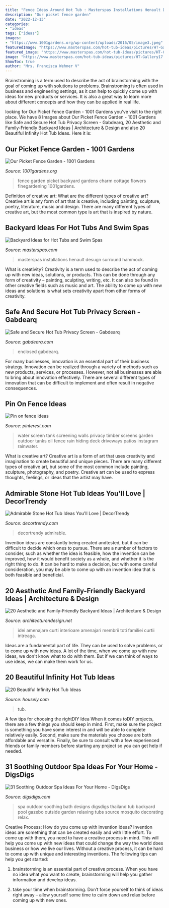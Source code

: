 ```yaml
---
title: "Fence Ideas Around Hot Tub : Masterspas Installations Henault Desugn Surround Hammock"
description: "Our picket fence garden"
date: "2022-12-13"
categories:
- "ideas"
tags: ["ideas"]
images:
- "https://www.1001gardens.org/wp-content/uploads/2016/05/image3.jpeg"
featuredImage: "https://www.masterspas.com/hot-tub-ideas/pictures/HT-Gallery17.jpg"
featured_image: "https://www.masterspas.com/hot-tub-ideas/pictures/HT-Gallery17.jpg"
image: "https://www.masterspas.com/hot-tub-ideas/pictures/HT-Gallery17.jpg"
ShowToc: true
author: "Mrs. Francisca Wehner V"
---
```



Brainstroming is a term used to describe the act of brainstorming with the goal of coming up with solutions to problems. Brainstroming is often used in business and engineering settings, as it can help to quickly come up with ideas for new products or services. It is also a great way to learn more about different concepts and how they can be applied in real life.

	

		
looking for Our Picket Fence Garden - 1001 Gardens you've visit to the right place. We have 8 Images about Our Picket Fence Garden - 1001 Gardens like Safe and Secure Hot Tub Privacy Screen - Gabdearq, 20 Aesthetic and Family-Friendly Backyard Ideas | Architecture &amp; Design and also 20 Beautiful Infinity Hot Tub Ideas. Here it is:
		
    
## Our Picket Fence Garden - 1001 Gardens

<img loading=lazy src="https://www.1001gardens.org/wp-content/uploads/2016/05/image3.jpeg" onerror="this.onerror=null;this.src='https://tse2.mm.bing.net/th?id=OIP.MowsEMoyuui5xPHXn-YwNAHaJ3&amp;pid=15.1';" alt="Our Picket Fence Garden - 1001 Gardens">

_Source: 1001gardens.org_

>fence garden picket backyard gardens charm cottage flowers finegardening 1001gardens. 

	

Definition of creative art: What are the different types of creative art?
Creative art is any form of art that is creative, including painting, sculpture, poetry, literature, music and design. There are many different types of creative art, but the most common type is art that is inspired by nature.

    
## Backyard Ideas For Hot Tubs And Swim Spas

<img loading=lazy src="https://www.masterspas.com/hot-tub-ideas/pictures/HT-Gallery17.jpg" onerror="this.onerror=null;this.src='https://tse4.mm.bing.net/th?id=OIP.DuF7CBhs4rqLQR_-vgkKFAHaIV&amp;pid=15.1';" alt="Backyard Ideas for Hot Tubs and Swim Spas">

_Source: masterspas.com_

>masterspas installations henault desugn surround hammock. 

	

What is creativity?
Creativity is a term used to describe the act of coming up with new ideas, solutions, or products. This can be done through any form of creativity – painting, sculpting, writing, etc. It can also be found in other creative fields such as music and art. The ability to come up with new ideas and solutions is what sets creativity apart from other forms of creativity.

    
## Safe And Secure Hot Tub Privacy Screen - Gabdearq

<img loading=lazy src="http://www.gabdearq.com/wp-content/uploads/2020/08/02-Enclosed-Hot-Tub-Area-1160x867.jpg" onerror="this.onerror=null;this.src='https://tse4.mm.bing.net/th?id=OIP.5wnLyo912DpLfEvM8erDYwHaFi&amp;pid=15.1';" alt="Safe and Secure Hot Tub Privacy Screen - Gabdearq">

_Source: gabdearq.com_

>enclosed gabdearq. 

	

For many businesses, innovation is an essential part of their business strategy. Innovation can be realized through a variety of methods such as new products, services, or processes. However, not all businesses are able to bring about innovation effectively. There are several different types of innovation that can be difficult to implement and often result in negative consequences.

    
## Pin On Fence Ideas

<img loading=lazy src="https://i.pinimg.com/736x/04/f1/70/04f1701e87e24c0869d2fe2f027524dc.jpg" onerror="this.onerror=null;this.src='https://tse3.mm.bing.net/th?id=OIP.p-0zXVoKPvKCFTIjlRai_gHaHa&amp;pid=15.1';" alt="Pin on fence ideas">

_Source: pinterest.com_

>water screen tank screening walls privacy timber screens garden outdoor tanks oil fence rain hiding deck driveways patios instagram rainwater. 

	

What is creative art?
Creative art is a form of art that uses creativity and imagination to create beautiful and unique pieces. There are many different types of creative art, but some of the most common include painting, sculpture, photography, and poetry. Creative art can be used to express thoughts, feelings, or ideas that the artist may have.

    
## Admirable Stone Hot Tub Ideas You&#039;ll Love | DecorTrendy

<img loading=lazy src="https://decortrendy.com/wp-content/uploads/2019/08/stone-hot-tub-14.jpg" onerror="this.onerror=null;this.src='https://tse3.mm.bing.net/th?id=OIP.jCKcaThWk1PLr0R2GpOycQHaLJ&amp;pid=15.1';" alt="Admirable Stone Hot Tub Ideas You&#039;ll Love | DecorTrendy">

_Source: decortrendy.com_

>decortrendy admirable. 

	

Invention ideas are constantly being created andtested, but it can be difficult to decide which ones to pursue. There are a number of factors to consider, such as whether the idea is feasible, how the invention can be improved, how it would benefit society as a whole, and whether it is the right thing to do. It can be hard to make a decision, but with some careful consideration, you may be able to come up with an invention idea that is both feasible and beneficial.

    
## 20 Aesthetic And Family-Friendly Backyard Ideas | Architecture &amp; Design

<img loading=lazy src="https://cdn.architecturendesign.net/wp-content/uploads/2014/10/8-backyard-hot-tub.jpg" onerror="this.onerror=null;this.src='https://tse2.mm.bing.net/th?id=OIP.SwfLHiFWRg1ar8mb49ei8QHaJ2&amp;pid=15.1';" alt="20 Aesthetic and Family-Friendly Backyard Ideas | Architecture &amp; Design">

_Source: architecturendesign.net_

>idei amenajare curti interioare amenajari membrii toti familiei curtii intreaga. 

	

Ideas are a fundamental part of life. They can be used to solve problems, or to come up with new ideas. A lot of the time, when we come up with new ideas, we don't know what to do with them. But if we can think of ways to use ideas, we can make them work for us.

    
## 20 Beautiful Infinity Hot Tub Ideas

<img loading=lazy src="https://housely.com/wp-content/uploads/2016/05/website-SS-Hot-Tub-CanWH-edit.jpg" onerror="this.onerror=null;this.src='https://tse2.mm.bing.net/th?id=OIP.JVzMfpx8X2QfKIU73vPuNAHaE7&amp;pid=15.1';" alt="20 Beautiful Infinity Hot Tub Ideas">

_Source: housely.com_

>tub. 

	

A few tips for choosing the rightDIY Idea
When it comes toDIY projects, there are a few things you should keep in mind. First, make sure the project is something you have some interest in and will be able to complete relatively easily. Second, make sure the materials you choose are both affordable and versatile. Finally, be sure to consult with a few experienced friends or family members before starting any project so you can get help if needed.

    
## 31 Soothing Outdoor Spa Ideas For Your Home - DigsDigs

<img loading=lazy src="http://www.digsdigs.com/photos/soothing-outdoor-spa-ideas-for-your-home-18.jpg" onerror="this.onerror=null;this.src='https://tse2.mm.bing.net/th?id=OIP.5v_IWVdsAs0sCcTrO1BdAQHaJ4&amp;pid=15.1';" alt="31 Soothing Outdoor Spa Ideas For Your Home - DigsDigs">

_Source: digsdigs.com_

>spa outdoor soothing bath designs digsdigs thailand tub backyard pool gazebo outside garden relaxing tubs source mosquito decorating relax. 

	

Creative Process: How do you come up with invention ideas?
Invention ideas are something that can be created easily and with little effort. To come up with them, you need to have a creative process in mind. This will help you come up with new ideas that could change the way the world does business or how we live our lives. Without a creative process, it can be hard to come up with unique and interesting inventions. The following tips can help you get started:
1. brainstorming is an essential part of creative process. When you have no idea what you want to create, brainstorming will help you gather information and develop ideas.

2. take your time when brainstorming. Don’t force yourself to think of ideas right away – allow yourself some time to calm down and relax before coming up with new ones.


